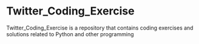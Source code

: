 # Twitter_Coding_Exercise
Twitter_Coding_Exercise is a repository that contains coding exercises and solutions related to Python and other programming 
